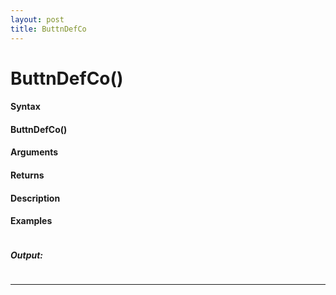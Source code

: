 ```yaml
---
layout: post
title: ButtnDefCo
---
```


# ButtnDefCo()


#### Syntax

#### ButtnDefCo()

#### Arguments

#### Returns

#### Description

#### Examples

```

```

##### Output:

```

```

---